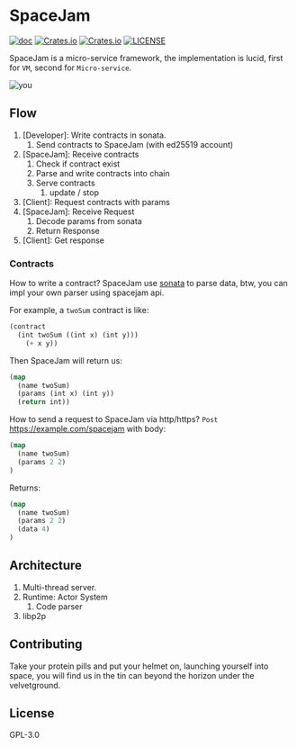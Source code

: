 # SpaceJam
[![doc](https://img.shields.io/badge/0.1.0-docs-green.svg)](https://docs.rs/spacejam/)
[![Crates.io](https://img.shields.io/crates/v/spacejam.svg)](https://crates.io/crates/spacejam)
[![Crates.io](https://img.shields.io/crates/d/spacejam.svg)](https://crates.io/crates/spacejam)
[![LICENSE](https://img.shields.io/crates/l/spacejam.svg)](https://choosealicense.com/licenses/mit/)

SpaceJam is a micro-service framework, the implementation is lucid, first for `VM`, second for `Micro-service`.

![you][you]

## Flow

1. [Developer]: Write contracts in sonata.
   1. Send contracts to SpaceJam (with ed25519 account)
2. [SpaceJam]: Receive contracts
   1. Check if contract exist
   2. Parse and write contracts into chain
   3. Serve contracts
	  1. update / stop
3. [Client]: Request contracts with params
4. [SpaceJam]: Receive Request
   1. Decode params from sonata
   2. Return Response
5. [Client]: Get response

### Contracts

How to write a contract? SpaceJam use [sonata](https://github.com/sonata) to parse data, btw, you can impl your own parser using spacejam api.

For example, a `twoSum` contract is like:

```lisp
(contract 
  (int twoSum ((int x) (int y)))
    (+ x y))
```

Then SpaceJam will return us:

```lisp
(map
  (name twoSum)
  (params (int x) (int y))
  (return int))
```

How to send a request to SpaceJam via http/https? `Post` https://example.com/spacejam with body:

```lisp
(map 
  (name twoSum)
  (params 2 2)
)
```

Returns:

```lisp
(map 
  (name twoSum)
  (params 2 2)
  (data 4)
)
```

## Architecture

1. Multi-thread server.
2. Runtime: Actor System
   1. Code parser
3. libp2p

## Contributing
Take your protein pills and put your helmet on, launching yourself into space, you will find us in the tin can beyond the horizon under the velvetground.

## License
GPL-3.0

[you]: https://laughingsquid.com/wp-content/uploads/2018/02/starman-tesla-in-space-towards-mars.gif?w=640
